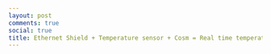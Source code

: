 ```yaml
---
layout: post
comments: true
social: true
title: Ethernet Shield + Temperature sensor + Cosm = Real time temperature on web
---
```

